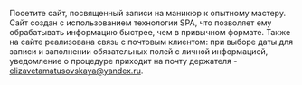 Посетите сайт, посвященный записи на маникюр к опытному мастеру. Сайт создан с использованием технологии SPA, что позволяет ему обрабатывать информацию быстрее, чем в привычном формате. Также на сайте реализована связь с почтовым клиентом: при выборе даты для записи и заполнении обязательных полей с личной информацией, уведомление о процедуре приходит на почту держателя - elizavetamatusovskaya@yandex.ru.
